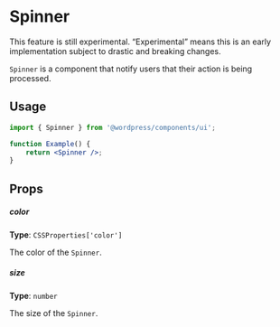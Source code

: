 # Spinner

<div class="callout callout-alert">
This feature is still experimental. “Experimental” means this is an early implementation subject to drastic and breaking changes.
</div>

`Spinner` is a component that notify users that their action is being processed.

## Usage

```jsx
import { Spinner } from '@wordpress/components/ui';

function Example() {
	return <Spinner />;
}
```

## Props

##### color

**Type**: `CSSProperties['color']`

The color of the `Spinner`.

##### size

**Type**: `number`

The size of the `Spinner`.
